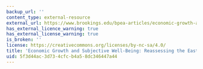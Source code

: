 ```yaml
---
backup_url: ''
content_type: external-resource
external_url: https://www.brookings.edu/bpea-articles/economic-growth-and-subjective-well-being-reassessing-the-easterlin-paradox/
has_external_licence_warning: true
has_external_license_warning: true
is_broken: ''
license: https://creativecommons.org/licenses/by-nc-sa/4.0/
title: 'Economic Growth and Subjective Well-Being: Reassessing the Easterlin Paradox'
uid: 5f3d44ac-3d73-4cfc-b4a5-8dc346447a44
---
```

